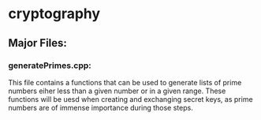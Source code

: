 # cryptography

## Major Files:

### generatePrimes.cpp:
This file contains a functions that can be used to generate lists of prime numbers eiher less than a given number or in a given range. These functions will be uesd when creating and exchanging secret keys, as prime numbers are of immense importance during those steps.
